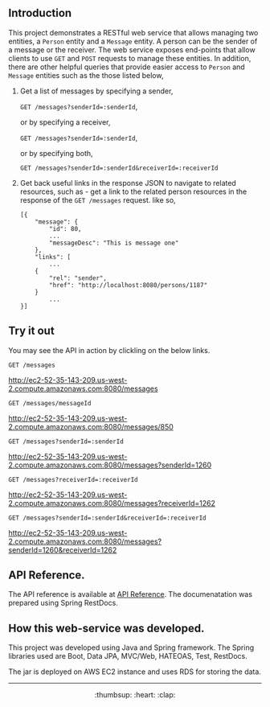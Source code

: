 Introduction
------------
This project demonstrates a RESTful web service that allows managing two entities, a `Person` entity and a `Message` entity. A person can be the sender of a message or the receiver. The web service exposes end-points that allow clients to use `GET` and `POST` requests to manage these entities. In addition, there are other helpful queries that provide easier access to `Person` and `Message` entities such as the those listed below,

1. Get a list of messages by specifying a sender,
  
    `GET /messages?senderId=:senderId`,
    
    or by specifying a receiver, 
    
    `GET /messages?senderId=:senderId`,
  
    or by specifying both,
    
    `GET /messages?senderId=:senderId&receiverId=:receiverId`
      
  
2. Get back useful links in the response JSON to navigate to related resources, such as - get a link to the related person resources in the response of the `GET /messages` request. like so,

      ````
      [{
          "message": {
              "id": 80,
              ...
              "messageDesc": "This is message one"
          },
          "links": [
              ...
          {
              "rel": "sender",
              "href": "http://localhost:8080/persons/1187"
          }
              ...
      }]
      ````

Try it out
----------
You may see the API in action by clickling on the below links.

`GET /messages`
    
   <http://ec2-52-35-143-209.us-west-2.compute.amazonaws.com:8080/messages>
   
   
`GET /messages/messageId`
    
   <http://ec2-52-35-143-209.us-west-2.compute.amazonaws.com:8080/messages/850>
   
   
`GET /messages?senderId=:senderId`
    
   <http://ec2-52-35-143-209.us-west-2.compute.amazonaws.com:8080/messages?senderId=1260>
    

`GET /messages?receiverId=:receiverId`
    
   <http://ec2-52-35-143-209.us-west-2.compute.amazonaws.com:8080/messages?receiverId=1262>
   
       
`GET /messages?senderId=:senderId&receiverId=:receiverId`
    
   <http://ec2-52-35-143-209.us-west-2.compute.amazonaws.com:8080/messages?senderId=1260&receiverId=1262>
    

API Reference.
-----------------
The API reference is available at [API Reference](http://htmlpreview.github.io/?https://github.com/omersalar/Rest-Demo/blob/master/target/generated-docs/APIDocumentation.html). The documenatation was prepared using Spring RestDocs.



How this web-service was developed.
-----------------------------------
This project was developed using Java and Spring framework. The Spring libraries used are Boot, Data JPA, MVC/Web, HATEOAS, Test, RestDocs.

The jar is deployed on AWS EC2 instance and uses RDS for storing the data.


- - - - - - - - - - - - - - - - - - - - - - - - - -- - - - - - - - - - - - -- - - - - - - - - - - - -- - - - - - - - - - - 
<p align="center">:thumbsup: :heart: :clap:</p>
